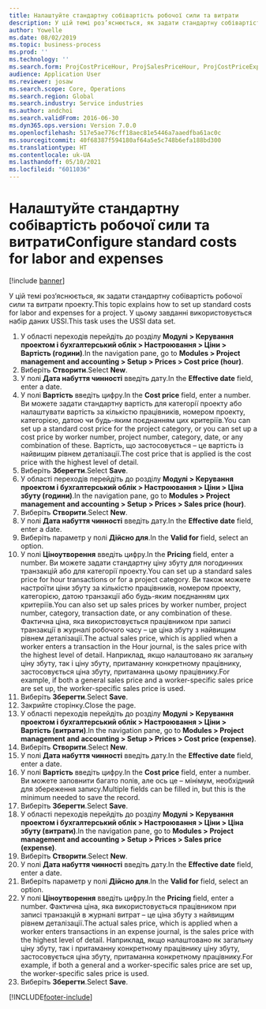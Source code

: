 ```yaml
---
title: Налаштуйте стандартну собівартість робочої сили та витрати
description: У цій темі роз’яснюється, як задати стандартну собівартість робочої сили та витрати проекту.
author: Yowelle
ms.date: 08/02/2019
ms.topic: business-process
ms.prod: ''
ms.technology: ''
ms.search.form: ProjCostPriceHour, ProjSalesPriceHour, ProjCostPriceExpense, ProjSalesPriceCost
audience: Application User
ms.reviewer: josaw
ms.search.scope: Core, Operations
ms.search.region: Global
ms.search.industry: Service industries
ms.author: andchoi
ms.search.validFrom: 2016-06-30
ms.dyn365.ops.version: Version 7.0.0
ms.openlocfilehash: 517e5ae776cff18aec81e5446a7aaedfba61ac0c
ms.sourcegitcommit: 40f68387f594180af64a5e5c748b6efa188bd300
ms.translationtype: HT
ms.contentlocale: uk-UA
ms.lasthandoff: 05/10/2021
ms.locfileid: "6011036"
---
```

# <a name="configure-standard-costs-for-labor-and-expenses"></a><span data-ttu-id="bc6e1-103">Налаштуйте стандартну собівартість робочої сили та витрати</span><span class="sxs-lookup"><span data-stu-id="bc6e1-103">Configure standard costs for labor and expenses</span></span>

[!include [banner](../../includes/banner.md)]

<span data-ttu-id="bc6e1-104">У цій темі роз’яснюється, як задати стандартну собівартість робочої сили та витрати проекту.</span><span class="sxs-lookup"><span data-stu-id="bc6e1-104">This topic explains how to set up standard costs for labor and expenses for a project.</span></span> <span data-ttu-id="bc6e1-105">У цьому завданні використовується набір даних USSI.</span><span class="sxs-lookup"><span data-stu-id="bc6e1-105">This task uses the USSI data set.</span></span>

1. <span data-ttu-id="bc6e1-106">У області переходів перейдіть до розділу **Модулі > Керування проектом і бухгалтерський облік > Настроювання > Ціни > Вартість (години)**.</span><span class="sxs-lookup"><span data-stu-id="bc6e1-106">In the navigation pane, go to **Modules > Project management and accounting > Setup > Prices > Cost price (hour)**.</span></span>
2. <span data-ttu-id="bc6e1-107">Виберіть **Створити**.</span><span class="sxs-lookup"><span data-stu-id="bc6e1-107">Select **New**.</span></span>
3. <span data-ttu-id="bc6e1-108">У полі **Дата набуття чинності** введіть дату.</span><span class="sxs-lookup"><span data-stu-id="bc6e1-108">In the **Effective date** field, enter a date.</span></span>
4. <span data-ttu-id="bc6e1-109">У полі **Вартість** введіть цифру.</span><span class="sxs-lookup"><span data-stu-id="bc6e1-109">In the **Cost price** field, enter a number.</span></span> <span data-ttu-id="bc6e1-110">Ви можете задати стандартну вартість для категорії проекту або налаштувати вартість за кількістю працівників, номером проекту, категорією, датою чи будь-яким поєднанням цих критеріїв.</span><span class="sxs-lookup"><span data-stu-id="bc6e1-110">You can set up a standard cost price for the project category, or you can set up a cost price by worker number, project number, category, date, or any combination of these.</span></span> <span data-ttu-id="bc6e1-111">Вартість, що застосовується – це вартість із найвищим рівнем деталізації.</span><span class="sxs-lookup"><span data-stu-id="bc6e1-111">The cost price that is applied is the cost price with the highest level of detail.</span></span>  
5. <span data-ttu-id="bc6e1-112">Виберіть **Зберегти**.</span><span class="sxs-lookup"><span data-stu-id="bc6e1-112">Select **Save**.</span></span>
6. <span data-ttu-id="bc6e1-113">У області переходів перейдіть до розділу **Модулі > Керування проектом і бухгалтерський облік > Настроювання > Ціни > Ціна збуту (години)**.</span><span class="sxs-lookup"><span data-stu-id="bc6e1-113">In the navigation pane, go to **Modules > Project management and accounting > Setup > Prices > Sales price (hour)**.</span></span>
7. <span data-ttu-id="bc6e1-114">Виберіть **Створити**.</span><span class="sxs-lookup"><span data-stu-id="bc6e1-114">Select **New**.</span></span>
8. <span data-ttu-id="bc6e1-115">У полі **Дата набуття чинності** введіть дату.</span><span class="sxs-lookup"><span data-stu-id="bc6e1-115">In the **Effective date** field, enter a date.</span></span>
9. <span data-ttu-id="bc6e1-116">Виберіть параметр у полі **Дійсно для**.</span><span class="sxs-lookup"><span data-stu-id="bc6e1-116">In the **Valid for** field, select an option.</span></span>
10. <span data-ttu-id="bc6e1-117">У полі **Ціноутворення** введіть цифру.</span><span class="sxs-lookup"><span data-stu-id="bc6e1-117">In the **Pricing** field, enter a number.</span></span> <span data-ttu-id="bc6e1-118">Ви можете задати стандартну ціну збуту для погодинних транзакцій або для категорії проекту.</span><span class="sxs-lookup"><span data-stu-id="bc6e1-118">You can set up a standard sales price for hour transactions or for a project category.</span></span> <span data-ttu-id="bc6e1-119">Ви також можете настроїти ціни збуту за кількістю працівників, номером проекту, категорією, датою транзакції або будь-яким поєднанням цих критеріїв.</span><span class="sxs-lookup"><span data-stu-id="bc6e1-119">You can also set up sales prices by worker number, project number, category, transaction date, or any combination of these.</span></span> <span data-ttu-id="bc6e1-120">Фактична ціна, яка використовується працівником при записі транзакції в журналі робочого часу – це ціна збуту з найвищим рівнем деталізації.</span><span class="sxs-lookup"><span data-stu-id="bc6e1-120">The actual sales price, which is applied when a worker enters a transaction in the Hour journal, is the sales price with the highest level of detail.</span></span> <span data-ttu-id="bc6e1-121">Наприклад, якщо налаштовано як загальну ціну збуту, так і ціну збуту, притаманну конкретному працівнику, застосовується ціна збуту, притаманна цьому працівнику.</span><span class="sxs-lookup"><span data-stu-id="bc6e1-121">For example, if both a general sales price and a worker-specific sales price are set up, the worker-specific sales price is used.</span></span>  
11. <span data-ttu-id="bc6e1-122">Виберіть **Зберегти**.</span><span class="sxs-lookup"><span data-stu-id="bc6e1-122">Select **Save**.</span></span>
12. <span data-ttu-id="bc6e1-123">Закрийте сторінку.</span><span class="sxs-lookup"><span data-stu-id="bc6e1-123">Close the page.</span></span>
13. <span data-ttu-id="bc6e1-124">У області переходів перейдіть до розділу **Модулі > Керування проектом і бухгалтерський облік > Настроювання > Ціни > Вартість (витрати)**.</span><span class="sxs-lookup"><span data-stu-id="bc6e1-124">In the navigation pane, go to **Modules > Project management and accounting > Setup > Prices > Cost price (expense)**.</span></span>
14. <span data-ttu-id="bc6e1-125">Виберіть **Створити**.</span><span class="sxs-lookup"><span data-stu-id="bc6e1-125">Select **New**.</span></span>
15. <span data-ttu-id="bc6e1-126">У полі **Дата набуття чинності** введіть дату.</span><span class="sxs-lookup"><span data-stu-id="bc6e1-126">In the **Effective date** field, enter a date.</span></span>
16. <span data-ttu-id="bc6e1-127">У полі **Вартість** введіть цифру.</span><span class="sxs-lookup"><span data-stu-id="bc6e1-127">In the **Cost price** field, enter a number.</span></span> <span data-ttu-id="bc6e1-128">Ви можете заповнити багато полів, але ось це – мінімум, необхідний для збереження запису.</span><span class="sxs-lookup"><span data-stu-id="bc6e1-128">Multiple fields can be filled in, but this is the minimum needed to save the record.</span></span>  
17. <span data-ttu-id="bc6e1-129">Виберіть **Зберегти**.</span><span class="sxs-lookup"><span data-stu-id="bc6e1-129">Select **Save**.</span></span>
18. <span data-ttu-id="bc6e1-130">У області переходів перейдіть до розділу **Модулі > Керування проектом і бухгалтерський облік > Настроювання > Ціни > Ціна збуту (витрати)**.</span><span class="sxs-lookup"><span data-stu-id="bc6e1-130">In the navigation pane, go to **Modules > Project management and accounting > Setup > Prices > Sales price (expense)**.</span></span>
19. <span data-ttu-id="bc6e1-131">Виберіть **Створити**.</span><span class="sxs-lookup"><span data-stu-id="bc6e1-131">Select **New**.</span></span>
20. <span data-ttu-id="bc6e1-132">У полі **Дата набуття чинності** введіть дату.</span><span class="sxs-lookup"><span data-stu-id="bc6e1-132">In the **Effective date** field, enter a date.</span></span>
21. <span data-ttu-id="bc6e1-133">Виберіть параметр у полі **Дійсно для**.</span><span class="sxs-lookup"><span data-stu-id="bc6e1-133">In the **Valid for** field, select an option.</span></span>
22. <span data-ttu-id="bc6e1-134">У полі **Ціноутворення** введіть цифру.</span><span class="sxs-lookup"><span data-stu-id="bc6e1-134">In the **Pricing** field, enter a number.</span></span> <span data-ttu-id="bc6e1-135">Фактична ціна, яка використовується працівником при записі транзакцій в журналі витрат – це ціна збуту з найвищим рівнем деталізації.</span><span class="sxs-lookup"><span data-stu-id="bc6e1-135">The actual sales price, which is applied when a worker enters transactions in an expense journal, is the sales price with the highest level of detail.</span></span> <span data-ttu-id="bc6e1-136">Наприклад, якщо налаштовано як загальну ціну збуту, так і притаманну конкретному працівнику ціну збуту, застосовується ціна збуту, притаманна конкретному працівнику.</span><span class="sxs-lookup"><span data-stu-id="bc6e1-136">For example, if both a general and a worker-specific sales price are set up, the worker-specific sales price is used.</span></span>  
23. <span data-ttu-id="bc6e1-137">Виберіть **Зберегти**.</span><span class="sxs-lookup"><span data-stu-id="bc6e1-137">Select **Save**.</span></span>



[!INCLUDE[footer-include](../../includes/footer-banner.md)]